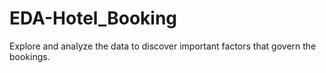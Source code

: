 # EDA-Hotel_Booking
Explore and analyze the data to discover important factors that govern the bookings.
